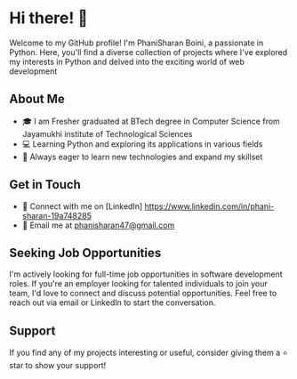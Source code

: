 # Hi there! 👋

Welcome to my GitHub profile! I'm PhaniSharan Boini, a passionate in Python. Here, you'll find a diverse collection of projects where I've explored my interests in Python and delved into the exciting world of web development

## About Me

- 🎓 I am Fresher graduated at BTech degree in Computer Science from Jayamukhi institute of Technological Sciences
- 💻 Learning Python and exploring its applications in various fields
- 🌱 Always eager to learn new technologies and expand my skillset


## Get in Touch

- 🔗 Connect with me on [LinkedIn] https://www.linkedin.com/in/phani-sharan-19a748285
- 📧 Email me at phanisharan47@gmail.com
  
## Seeking Job Opportunities

I'm actively looking for full-time job opportunities in software development roles. 
If you're an employer looking for talented individuals to join your team, I'd love to connect and discuss potential opportunities. 
Feel free to reach out via email or LinkedIn to start the conversation.

## Support

If you find any of my projects interesting or useful, consider giving them a ⭐️ star to show your support!

